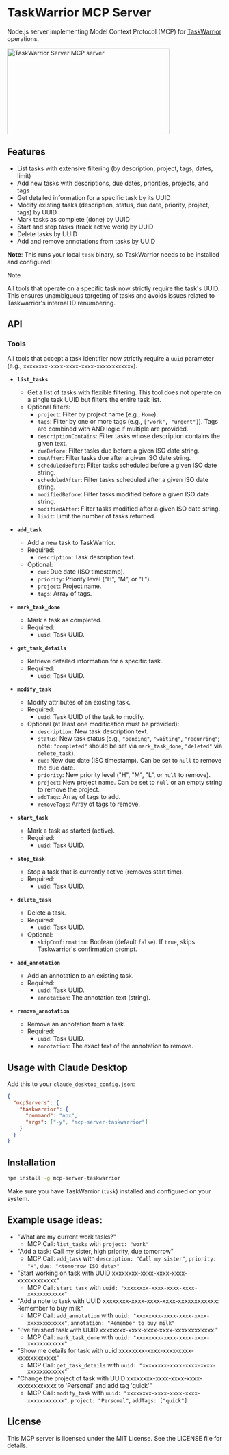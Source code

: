 # TaskWarrior MCP Server

Node.js server implementing Model Context Protocol (MCP) for [TaskWarrior](https://taskwarrior.org/) operations.

<a href="https://glama.ai/mcp/servers/e8w3e1su1x">
  <img width="380" height="200" src="https://glama.ai/mcp/servers/e8w3e1su1x/badge" alt="TaskWarrior Server MCP server" />
</a>

## Features

- List tasks with extensive filtering (by description, project, tags, dates, limit)
- Add new tasks with descriptions, due dates, priorities, projects, and tags
- Get detailed information for a specific task by its UUID
- Modify existing tasks (description, status, due date, priority, project, tags) by UUID
- Mark tasks as complete (done) by UUID
- Start and stop tasks (track active work) by UUID
- Delete tasks by UUID
- Add and remove annotations from tasks by UUID

**Note**: This runs your local `task` binary, so TaskWarrior needs to be installed and configured!

> [!NOTE]
> All tools that operate on a specific task now strictly require the task's UUID. This ensures unambiguous targeting of tasks and avoids issues related to Taskwarrior's internal ID renumbering.

## API

### Tools

All tools that accept a task identifier now strictly require a `uuid` parameter (e.g., `xxxxxxxx-xxxx-xxxx-xxxx-xxxxxxxxxxxx`).

- **`list_tasks`**

  - Get a list of tasks with flexible filtering. This tool does not operate on a single task UUID but filters the entire task list.
  - Optional filters:
    - `project`: Filter by project name (e.g., `Home`).
    - `tags`: Filter by one or more tags (e.g., `["work", "urgent"]`). Tags are combined with AND logic if multiple are provided.
    - `descriptionContains`: Filter tasks whose description contains the given text.
    - `dueBefore`: Filter tasks due before a given ISO date string.
    - `dueAfter`: Filter tasks due after a given ISO date string.
    - `scheduledBefore`: Filter tasks scheduled before a given ISO date string.
    - `scheduledAfter`: Filter tasks scheduled after a given ISO date string.
    - `modifiedBefore`: Filter tasks modified before a given ISO date string.
    - `modifiedAfter`: Filter tasks modified after a given ISO date string.
    - `limit`: Limit the number of tasks returned.

- **`add_task`**

  - Add a new task to TaskWarrior.
  - Required:
    - `description`: Task description text.
  - Optional:
    - `due`: Due date (ISO timestamp).
    - `priority`: Priority level ("H", "M", or "L").
    - `project`: Project name.
    - `tags`: Array of tags.

- **`mark_task_done`**

  - Mark a task as completed.
  - Required:
    - `uuid`: Task UUID.

- **`get_task_details`**

  - Retrieve detailed information for a specific task.
  - Required:
    - `uuid`: Task UUID.

- **`modify_task`**

  - Modify attributes of an existing task.
  - Required:
    - `uuid`: Task UUID of the task to modify.
  - Optional (at least one modification must be provided):
    - `description`: New task description text.
    - `status`: New task status (e.g., `"pending"`, `"waiting"`, `"recurring"`; note: `"completed"` should be set via `mark_task_done`, `"deleted"` via `delete_task`).
    - `due`: New due date (ISO timestamp). Can be set to `null` to remove the due date.
    - `priority`: New priority level ("H", "M", "L", or `null` to remove).
    - `project`: New project name. Can be set to `null` or an empty string to remove the project.
    - `addTags`: Array of tags to add.
    - `removeTags`: Array of tags to remove.

- **`start_task`**

  - Mark a task as started (active).
  - Required:
    - `uuid`: Task UUID.

- **`stop_task`**

  - Stop a task that is currently active (removes start time).
  - Required:
    - `uuid`: Task UUID.

- **`delete_task`**

  - Delete a task.
  - Required:
    - `uuid`: Task UUID.
  - Optional:
    - `skipConfirmation`: Boolean (default `false`). If `true`, skips Taskwarrior's confirmation prompt.

- **`add_annotation`**

  - Add an annotation to an existing task.
  - Required:
    - `uuid`: Task UUID.
    - `annotation`: The annotation text (string).

- **`remove_annotation`**
  - Remove an annotation from a task.
  - Required:
    - `uuid`: Task UUID.
    - `annotation`: The exact text of the annotation to remove.

## Usage with Claude Desktop

Add this to your `claude_desktop_config.json`:

```json
{
  "mcpServers": {
    "taskwarrior": {
      "command": "npx",
      "args": ["-y", "mcp-server-taskwarrior"]
    }
  }
}
```

## Installation

```bash
npm install -g mcp-server-taskwarrior
```

Make sure you have TaskWarrior (`task`) installed and configured on your system.

## Example usage ideas:

- "What are my current work tasks?"
  - MCP Call: `list_tasks` with `project: "work"`
- "Add a task: Call my sister, high priority, due tomorrow"
  - MCP Call: `add_task` with `description: "Call my sister"`, `priority: "H"`, `due: "<tomorrow_ISO_date>"`
- "Start working on task with UUID xxxxxxxx-xxxx-xxxx-xxxx-xxxxxxxxxxxx"
  - MCP Call: `start_task` with `uuid: "xxxxxxxx-xxxx-xxxx-xxxx-xxxxxxxxxxxx"`
- "Add a note to task with UUID xxxxxxxx-xxxx-xxxx-xxxx-xxxxxxxxxxxx: Remember to buy milk"
  - MCP Call: `add_annotation` with `uuid: "xxxxxxxx-xxxx-xxxx-xxxx-xxxxxxxxxxxx"`, `annotation: "Remember to buy milk"`
- "I've finished task with UUID xxxxxxxx-xxxx-xxxx-xxxx-xxxxxxxxxxxx."
  - MCP Call: `mark_task_done` with `uuid: "xxxxxxxx-xxxx-xxxx-xxxx-xxxxxxxxxxxx"`
- "Show me details for task with uuid xxxxxxxx-xxxx-xxxx-xxxx-xxxxxxxxxxxx"
  - MCP Call: `get_task_details` with `uuid: "xxxxxxxx-xxxx-xxxx-xxxx-xxxxxxxxxxxx"`
- "Change the project of task with UUID xxxxxxxx-xxxx-xxxx-xxxx-xxxxxxxxxxxx to 'Personal' and add tag 'quick'"
  - MCP Call: `modify_task` with `uuid: "xxxxxxxx-xxxx-xxxx-xxxx-xxxxxxxxxxxx"`, `project: "Personal"`, `addTags: ["quick"]`

## License

This MCP server is licensed under the MIT License. See the LICENSE file for details.
